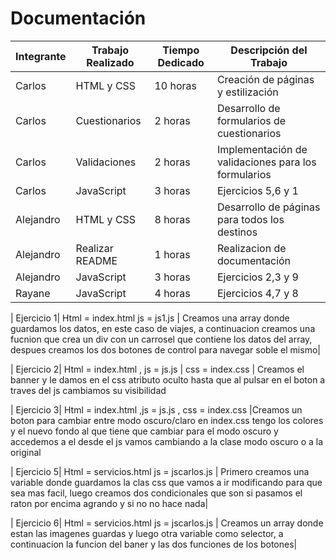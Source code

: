 # Documentación

| Integrante | Trabajo Realizado                          | Tiempo Dedicado | Descripción del Trabajo                                |
|------------|--------------------------------------------|-----------------|--------------------------------------------------------|
| Carlos     | HTML y CSS                                 | 10 horas        | Creación de páginas y estilización                     |
| Carlos     | Cuestionarios                              | 2 horas         | Desarrollo de formularios de cuestionarios             |
| Carlos     | Validaciones                               | 2 horas         | Implementación de validaciones para los formularios    |
| Carlos     | JavaScript                                 | 3 horas         | Ejercicios 5,6 y 1                                     |
| Alejandro  | HTML y CSS                                 | 8 horas         | Desarrollo de páginas para todos los destinos          |
| Alejandro  | Realizar README                            | 1 horas         | Realizacion de documentación                           |
| Alejandro  | JavaScript                                 | 3 horas         | Ejercicios 2,3 y 9                                     |
| Rayane     | JavaScript                                 | 4 horas         | Ejercicios 4,7 y 8                                     |

| Ejercicio 1| Html = index.html js = js1.js              | Creamos una array donde guardamos los datos, en este caso de viajes, a continuacion creamos una fucnion que crea un div con un carrosel que contiene los datos del array, despues creamos los dos botones de control para navegar soble el mismo|

| Ejercicio 2| Html = index.html , js = js.js | css = index.css | Creamos el banner y le damos en el css atributo oculto hasta que al pulsar en el boton a traves del js cambiamos su visibilidad

| Ejercicio 3| Html = index.html ,js = js.js , css = index.css   |Creamos un boton para cambiar entre modo oscuro/claro en index.css tengo los colores y el nuevo fondo al que tiene que cambiar para el modo oscuro y accedemos a el desde el js vamos cambiando a la clase modo oscuro o a la original

| Ejercicio 5| Html = servicios.html js = jscarlos.js              | Primero creamos una variable donde guardamos la clas css que vamos a ir modificando para que sea mas facil, luego creamos dos condicionales que son si pasamos el raton por encima agrando y si no no hace nada|

| Ejercicio 6| Html = servicios.html js = jscarlos.js              | Creamos un array donde estan las imagenes guardas y luego otra variable como selector, a continuacion la funcion del baner y las dos funciones de los botones|